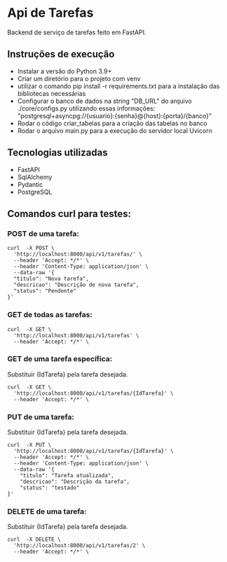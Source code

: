 # Api de Tarefas
Backend de serviço de tarefas feito em FastAPI.

## Instruções de execução
- Instalar a versão do Python 3.9+
- Criar um diretório para o projeto com venv
- utilizar o comando pip install -r requirements.txt para a instalação das bibliotecas necessárias
- Configurar o banco de dados na string "DB_URL" do arquivo ./core/configs.py utilizando essas informações: "postgresql+asyncpg://{usuario}:{senha}@{host}:{porta}/{banco}"
- Rodar o código criar_tabelas para a criação das tabelas no banco
- Rodar o arquivo main.py para a execução do servidor local Uvicorn

## Tecnologias utilizadas
- FastAPI
- SqlAlchemy
- Pydantic
- PostgreSQL

## Comandos curl para testes:

### POST de uma tarefa:
```
curl  -X POST \
  'http://localhost:8000/api/v1/tarefas/' \
  --header 'Accept: */*' \
  --header 'Content-Type: application/json' \
  --data-raw '{
  "titulo": "Nova tarefa",
  "descricao": "Descrição de nova tarefa",
  "status": "Pendente"
}'
```

### GET de todas as tarefas:
```
curl  -X GET \
  'http://localhost:8000/api/v1/tarefas' \
  --header 'Accept: */*' \
```

### GET de uma tarefa específica:
Substituir {IdTarefa} pela tarefa desejada.
```
curl  -X GET \
  'http://localhost:8000/api/v1/tarefas/{IdTarefa}' \
  --header 'Accept: */*' \
```

### PUT de uma tarefa:
Substituir {IdTarefa} pela tarefa desejada.
```
curl  -X PUT \
  'http://localhost:8000/api/v1/tarefas/{IdTarefa}' \
  --header 'Accept: */*' \
  --header 'Content-Type: application/json' \
  --data-raw '{
    "titulo": "Tarefa atualizada",
    "descricao": "Descrição da tarefa",
    "status": "testado"
}'
```

### DELETE de uma tarefa:
Substituir {IdTarefa} pela tarefa desejada.
```
curl  -X DELETE \
  'http://localhost:8000/api/v1/tarefas/2' \
  --header 'Accept: */*' \
```